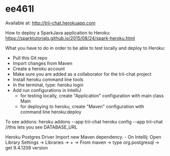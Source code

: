 # ee461l

Available at: http://trii-chat.herokuapp.com

How to deploy a SparkJava application to Heroku:
https://sparktutorials.github.io/2015/08/24/spark-heroku.html

What you have to do in order to be able to test locally and deploy to Heroku:
- Pull this Git repo
- Import changes from Maven
- Create a heroku account
- Make sure you are added as a collaborator for the trii-chat project
- Install heroku command line tools
- In the terminal, type:
    heroku login
- Add run configurations in IntelliJ
    - for testing locally, create "Application" configuration with main class Main
    - for deploying to heroku, create "Maven" configuration with command line heroku:deploy
    
To see addons:
heroku addons --app trii-chat
heroku config --app trii-chat //this lets you see DATABASE_URL

Heroku Postgres Driver
Import new Maven dependency.
    - On Intellij: Open Library Settings -> Libraries -> + -> From maven -> type org.postgresql -> get 9.4.1208 version
